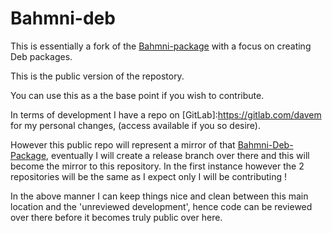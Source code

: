 # Bahmni-deb

This is essentially a fork of the [Bahmni-package](https://github.com/Bahmni/bahmni-package) with a focus on creating Deb packages.

This is the public version of the repostory.

You can use this as a the base point if you wish to contribute.

In terms of development I have a repo on [GitLab]:https://gitlab.com/davem for my personal changes, (access available if you so desire).

However this public repo will represent a mirror of that [Bahmni-Deb-Package](https://gitlab.com/davem/Bahmni-Deb-Package), eventually I will create a release branch over there and this will become the mirror to this repository. In the first instance however the 2 repositories will be the same as I expect only I will be contributing !

In the above manner I can keep things nice and clean between this main location and the 'unreviewed development', hence code can be reviewed over there before it becomes truly public over here.
